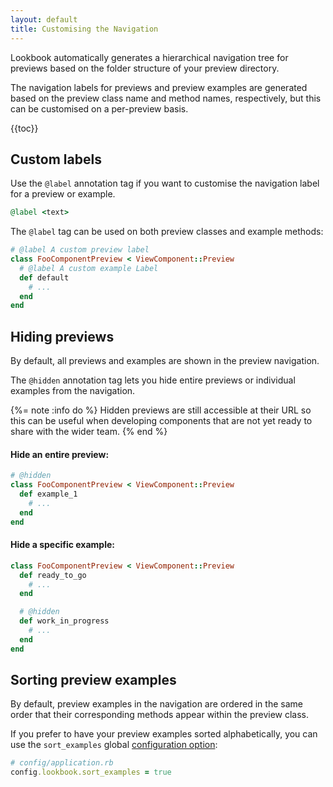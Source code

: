 ```yaml
---
layout: default
title: Customising the Navigation
---
```


Lookbook automatically generates a hierarchical navigation tree for previews based on the folder structure of your preview directory.

The navigation labels for previews and preview examples are generated based on the preview class name and method names, respectively, but this can be customised on a per-preview basis.

{{toc}}

## Custom labels

Use the `@label` annotation tag if you want to customise the navigation label for a preview or example.

```ruby
@label <text>
```

The `@label` tag can be used on both preview classes and example methods:

```ruby
# @label A custom preview label
class FooComponentPreview < ViewComponent::Preview
  # @label A custom example Label
  def default
    # ...
  end
end
```

## Hiding previews

By default, all previews and examples are shown in the preview navigation.

The `@hidden` annotation tag lets you hide entire previews or individual examples from the navigation.

{%= note :info do %}
Hidden previews are still accessible at their URL so this can be useful when developing components that are not yet ready to share with the wider team.
{% end %}

#### Hide an entire preview:

```ruby
# @hidden
class FooComponentPreview < ViewComponent::Preview
  def example_1
    # ...
  end
end
```

#### Hide a specific example:

```ruby
class FooComponentPreview < ViewComponent::Preview
  def ready_to_go
    # ...
  end

  # @hidden
  def work_in_progress
    # ...
  end
end
```

## Sorting preview examples

By default, preview examples in the navigation are ordered in the same order that their corresponding methods appear within the preview class.

If you prefer to have your preview examples sorted alphabetically, you can use the `sort_examples` global [configuration option](/api/config/#sort_examples):

```ruby
# config/application.rb
config.lookbook.sort_examples = true
```